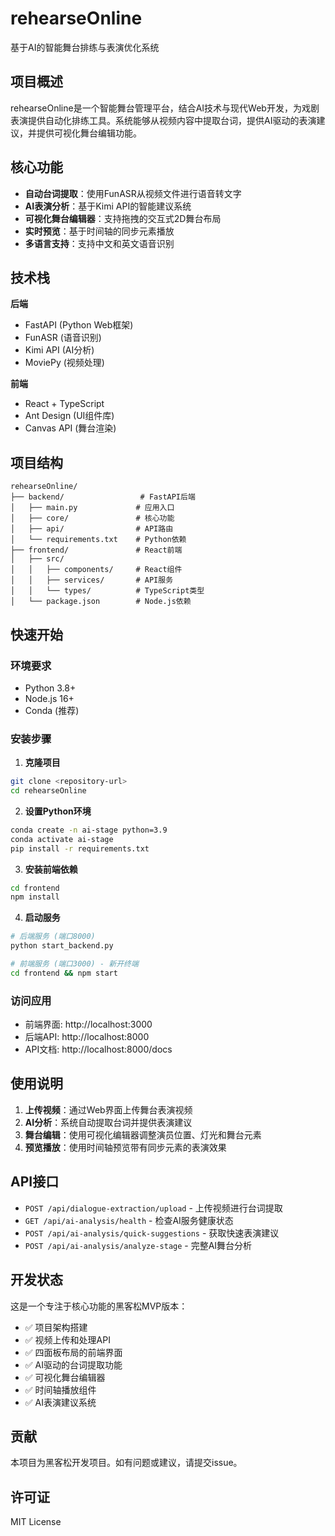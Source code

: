 # rehearseOnline

基于AI的智能舞台排练与表演优化系统

## 项目概述

rehearseOnline是一个智能舞台管理平台，结合AI技术与现代Web开发，为戏剧表演提供自动化排练工具。系统能够从视频内容中提取台词，提供AI驱动的表演建议，并提供可视化舞台编辑功能。

## 核心功能

- **自动台词提取**：使用FunASR从视频文件进行语音转文字
- **AI表演分析**：基于Kimi API的智能建议系统
- **可视化舞台编辑器**：支持拖拽的交互式2D舞台布局
- **实时预览**：基于时间轴的同步元素播放
- **多语言支持**：支持中文和英文语音识别

## 技术栈

**后端**
- FastAPI (Python Web框架)
- FunASR (语音识别)
- Kimi API (AI分析)
- MoviePy (视频处理)

**前端**
- React + TypeScript
- Ant Design (UI组件库)
- Canvas API (舞台渲染)

## 项目结构

```
rehearseOnline/
├── backend/                 # FastAPI后端
│   ├── main.py             # 应用入口
│   ├── core/               # 核心功能
│   ├── api/                # API路由
│   └── requirements.txt    # Python依赖
├── frontend/               # React前端
│   ├── src/
│   │   ├── components/     # React组件
│   │   ├── services/       # API服务
│   │   └── types/          # TypeScript类型
│   └── package.json        # Node.js依赖
```

## 快速开始

### 环境要求

- Python 3.8+
- Node.js 16+
- Conda (推荐)

### 安装步骤

1. **克隆项目**
```bash
git clone <repository-url>
cd rehearseOnline
```

2. **设置Python环境**
```bash
conda create -n ai-stage python=3.9
conda activate ai-stage
pip install -r requirements.txt
```

3. **安装前端依赖**
```bash
cd frontend
npm install
```

4. **启动服务**
```bash
# 后端服务 (端口8000)
python start_backend.py

# 前端服务 (端口3000) - 新开终端
cd frontend && npm start
```

### 访问应用

- 前端界面: http://localhost:3000
- 后端API: http://localhost:8000
- API文档: http://localhost:8000/docs

## 使用说明

1. **上传视频**：通过Web界面上传舞台表演视频
2. **AI分析**：系统自动提取台词并提供表演建议
3. **舞台编辑**：使用可视化编辑器调整演员位置、灯光和舞台元素
4. **预览播放**：使用时间轴预览带有同步元素的表演效果

## API接口

- `POST /api/dialogue-extraction/upload` - 上传视频进行台词提取
- `GET /api/ai-analysis/health` - 检查AI服务健康状态
- `POST /api/ai-analysis/quick-suggestions` - 获取快速表演建议
- `POST /api/ai-analysis/analyze-stage` - 完整AI舞台分析

## 开发状态

这是一个专注于核心功能的黑客松MVP版本：

- ✅ 项目架构搭建
- ✅ 视频上传和处理API
- ✅ 四面板布局的前端界面
- ✅ AI驱动的台词提取功能
- ✅ 可视化舞台编辑器
- ✅ 时间轴播放组件
- ✅ AI表演建议系统

## 贡献

本项目为黑客松开发项目。如有问题或建议，请提交issue。

## 许可证

MIT License
